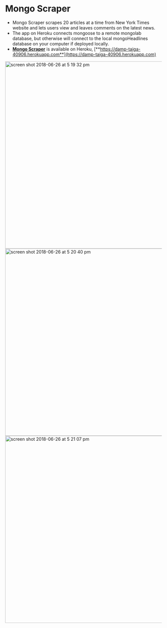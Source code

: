 # Mongo Scraper
- Mongo Scraper scrapes 20 articles at a time from New York Times website and lets users view and leaves comments on the latest news.
- The app on Heroku connects mongoose to a remote mongolab database, but otherwise will connect to the local mongoHeadlines database on your computer if deployed locally.
- [**Mongo Scraper**](https://damp-taiga-40906.herokuapp.com) is available on Heroku, [**https://damp-taiga-40906.herokuapp.com**](https://damp-taiga-40906.herokuapp.com)

<img width="600" alt="screen shot 2018-06-26 at 5 19 32 pm" src="https://user-images.githubusercontent.com/17929167/41939925-2c100956-7965-11e8-8a4a-302387be9aca.png">


<img width="600" alt="screen shot 2018-06-26 at 5 20 40 pm" src="https://user-images.githubusercontent.com/17929167/41940008-61f091d0-7965-11e8-9f82-edfbff7c7c29.png">


<img width="600" alt="screen shot 2018-06-26 at 5 21 07 pm" src="https://user-images.githubusercontent.com/17929167/41940019-6d01b996-7965-11e8-8dc5-0a882a0b29ef.png">
